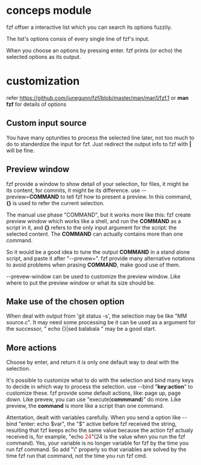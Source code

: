 # conceps module
fzf offser a interactive list which you can search its options fuzzily.

The list's options consis of every single line of fzf's input.

When you choose an options by pressing enter. fzf prints (or echo) the selected options as its output.

# customization
refer https://github.com/junegunn/fzf/blob/master/man/man1/fzf.1
or **man fzf** for details of options
## Custom input source
You have many optunities to process the selected line later, not too much to do to standerdize the input for fzf. Just redirect the output info to fzf with **|** will be fine.
## Preview window
fzf provide a window to show detail of your selection, for files, it might be its content, for commits, it might be its difference.
use --preview=**COMMAND** to tell fzf how to present a preview. In this command, **{}** is used to refer the current selection.

The manual use phase "COMMAND", but it works more like this: fzf create preview window which works like a shell, and run the **COMMAND** as a script in it, and **{}** refers to the only input argument for the script: the selected content. The **COMMAND** can actually contains more than one command.

So it would be a good idea to tune the output **COMMAND** in a stand alone script, and paste it after "--prevew=". fzf provide many alternative notations to avoid problems when prasing **COMMAND**, make good use of them.

--prevew-window can be used to customize the preview window. Like where to put the preview window or what its size should be.
## Make use of the chosen option
When deal with output from 'git status -s', the selection may be like "MM source.c". It may need some processing be it can be used as a argument for the successor, " echo {}|sed balabala " may be a good start.
## More actions
Choose by enter, and return it is only one default way to deal with the selection. 

It's possible to customize what to do with the selection and bind many keys to decide in which way to process the selection.
use --bind "**key**:**action**" to customize these. fzf provide some default actions, like: page up, page down. Like prevew, you can use "execute(**commmand**)" do more. Like preview, the **command** is more like a script than one command.

Attentation, dealt with variables carefully. When you send a option like --bind "enter: echo $var", the "$" active before fzf received the string, resulting that fzf keeps echo the same value because the action fzf actualy received is, for example,  "echo <font color=red>24</font>"(24 is the value when you run the fzf command). Yes, your variable is no longer variable for fzf by the time you run fzf command. So add "\\" properly so that variables are solved by the time fzf run that command, not the time you run fzf cmd.